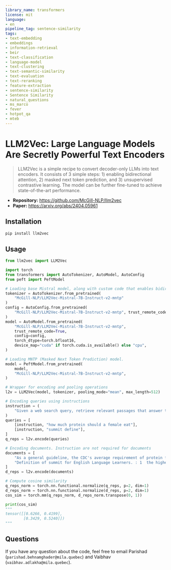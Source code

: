 ```yaml
---
library_name: transformers
license: mit
language:
- en
pipeline_tag: sentence-similarity
tags:
- text-embedding
- embeddings
- information-retrieval
- beir
- text-classification
- language-model
- text-clustering
- text-semantic-similarity
- text-evaluation
- text-reranking
- feature-extraction
- sentence-similarity
- Sentence Similarity
- natural_questions
- ms_marco
- fever
- hotpot_qa
- mteb
---
```


# LLM2Vec: Large Language Models Are Secretly Powerful Text Encoders

> LLM2Vec is a simple recipe to convert decoder-only LLMs into text encoders. It consists of 3 simple steps: 1) enabling bidirectional attention, 2) masked next token prediction, and 3) unsupervised contrastive learning. The model can be further fine-tuned to achieve state-of-the-art performance.
- **Repository:** https://github.com/McGill-NLP/llm2vec
- **Paper:** https://arxiv.org/abs/2404.05961

## Installation
```bash
pip install llm2vec
```

## Usage
```python
from llm2vec import LLM2Vec

import torch
from transformers import AutoTokenizer, AutoModel, AutoConfig
from peft import PeftModel

# Loading base Mistral model, along with custom code that enables bidirectional connections in decoder-only LLMs.
tokenizer = AutoTokenizer.from_pretrained(
    "McGill-NLP/LLM2Vec-Mistral-7B-Instruct-v2-mntp"
)
config = AutoConfig.from_pretrained(
    "McGill-NLP/LLM2Vec-Mistral-7B-Instruct-v2-mntp", trust_remote_code=True
)
model = AutoModel.from_pretrained(
    "McGill-NLP/LLM2Vec-Mistral-7B-Instruct-v2-mntp",
    trust_remote_code=True,
    config=config,
    torch_dtype=torch.bfloat16,
    device_map="cuda" if torch.cuda.is_available() else "cpu",
)

# Loading MNTP (Masked Next Token Prediction) model.
model = PeftModel.from_pretrained(
    model,
    "McGill-NLP/LLM2Vec-Mistral-7B-Instruct-v2-mntp",
)

# Wrapper for encoding and pooling operations
l2v = LLM2Vec(model, tokenizer, pooling_mode="mean", max_length=512)

# Encoding queries using instructions
instruction = (
    "Given a web search query, retrieve relevant passages that answer the query:"
)
queries = [
    [instruction, "how much protein should a female eat"],
    [instruction, "summit define"],
]
q_reps = l2v.encode(queries)

# Encoding documents. Instruction are not required for documents
documents = [
    "As a general guideline, the CDC's average requirement of protein for women ages 19 to 70 is 46 grams per day. But, as you can see from this chart, you'll need to increase that if you're expecting or training for a marathon. Check out the chart below to see how much protein you should be eating each day.",
    "Definition of summit for English Language Learners. : 1  the highest point of a mountain : the top of a mountain. : 2  the highest level. : 3  a meeting or series of meetings between the leaders of two or more governments.",
]
d_reps = l2v.encode(documents)

# Compute cosine similarity
q_reps_norm = torch.nn.functional.normalize(q_reps, p=2, dim=1)
d_reps_norm = torch.nn.functional.normalize(d_reps, p=2, dim=1)
cos_sim = torch.mm(q_reps_norm, d_reps_norm.transpose(0, 1))

print(cos_sim)
"""
tensor([[0.6266, 0.4199],
        [0.3429, 0.5240]])
"""
```

## Questions
If you have any question about the code, feel free to email Parishad (`parishad.behnamghader@mila.quebec`) and Vaibhav (`vaibhav.adlakha@mila.quebec`).